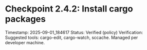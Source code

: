 # Checkpoint 2.4.2: Install cargo packages
Timestamp: 2025-09-01_184617
Status: Verified (policy)
Verification: Suggested tools: cargo-edit, cargo-watch, sccache. Managed per developer machine.
